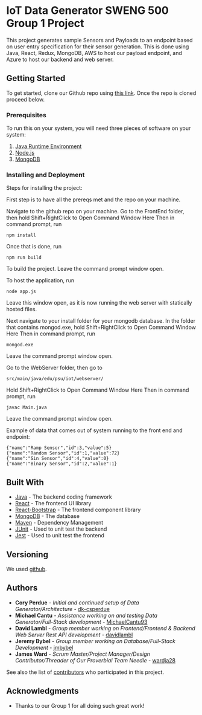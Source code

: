 # IoT Data Generator SWENG 500 Group 1 Project

This project generates sample Sensors and Payloads to an endpoint based on user entry specification for their sensor generation. This is done using Java, React, Redux, MongoDB, AWS to host our payload endpoint, and Azure to host our backend and web server.

## Getting Started

To get started, clone our Github repo using [this link](https://github.com/jmbybel/SWENG500.git). Once the repo is cloned proceed below.

### Prerequisites

To run this on your system, you will need three pieces of software on your system:
1. [Java Runtime Environment](https://java.com/en/download/)
2. [Node.js](https://nodejs.org/en/download/)
3. [MongoDB](https://www.mongodb.com/download-center#community)


### Installing and Deployment

Steps for installing the project:

First step is to have all the prereqs met and the repo on your machine. 

Navigate to the github repo on your machine. 
Go to the FrontEnd folder, then hold Shift+RightClick to Open Command Window Here
Then in command prompt, run
```
npm install
```
Once that is done, run 
```
npm run build
```
To build the project. Leave the command prompt window open.

To host the application, run
```
node app.js
```
Leave this window open, as it is now running the web server with statically hosted files. 

Next navigate to your install folder for your mongodb database. 
In the folder that contains mongod.exe, hold Shift+RightClick to Open Command Window Here
Then in command prompt, run
```
mongod.exe
```
Leave the command prompt window open.

Go to the WebServer folder, then go to 
```
src/main/java/edu/psu/iot/webserver/
```
Hold Shift+RightClick to Open Command Window Here
Then in command prompt, run 
```
javac Main.java
```
Leave the command prompt window open.

Example of data that comes out of system running to the front end and endpoint:
```
{"name":"Ramp Sensor","id":3,"value":5}
{"name":"Random Sensor","id":1,"value":72}
{"name":"Sin Sensor","id":4,"value":0}
{"name":"Binary Sensor","id":2,"value":1}
```

## Built With

* [Java](http://www.java.com/) - The backend coding framework
* [React](https://reactjs.org/) - The frontend UI library
* [React-Bootstrap](https://react-bootstrap.github.io/) - The frontend component library
* [MongoDB](https://www.mongodb.com/) - The database  
* [Maven](https://maven.apache.org/) - Dependency Management
* [JUnit](https://junit.org/) - Used to unit test the backend
* [Jest](https://facebook.github.io/jest/) - Used to unit test the frontend

## Versioning

We used [github](https://github.com/jmbybel/SWENG500). 

## Authors

* **Cory Perdue** - *Initial and continued setup of Data Generator/Architecture* - [dk-csperdue](https://github.com/dk-csperdue)
* **Michael Cantu** - *Assistance working on and testing Data Generator/Full-Stack development* - [MichaelCantu93](https://github.com/MichaelCantu93)
* **David Lambl** - *Group member working on Frontend/Frontend & Backend Web Server Rest API development* - [davidlambl](https://github.com/davidlambl)
* **Jeremy Bybel** - *Group member working on Database/Full-Stack Development* - [jmbybel](https://github.com/jmbybel)
* **James Ward** - *Scrum Master/Project Manager/Design Contributor/Threader of Our Proverbial Team Needle* - [wardja28](https://github.com/wardja28)

See also the list of [contributors](https://github.com/jmbybel/SWENG500/graphs/contributors) who participated in this project.

## Acknowledgments

* Thanks to our Group 1 for all doing such great work!
